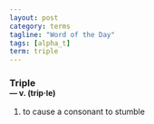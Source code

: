 ```yaml
---
layout: post
category: terms
tagline: "Word of the Day"
tags: [alpha_t]
term: triple
---
```


<h3>Triple<br/> <small>&mdash; v. (trip<span>&middot;</span>le)</small></h3>
<p><ol><li>to cause a consonant to stumble</li>
</ol></p>
